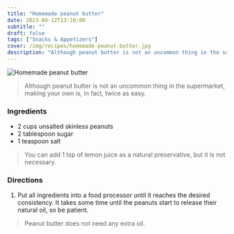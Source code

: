 ```yaml
---
title: "Homemade peanut butter"
date: 2023-04-12T13:10:00
subtitle: ""
draft: false
tags: ["Snacks & Appetizers"]
cover: /img/recipes/homemade-peanut-butter.jpg
description: "Although peanut butter is not an uncommon thing in the supermarket, making your own is, in fact, twice as easy."
---
```


<div class="my-flexbox row-collapse center basic-gap" >
  <div>
    <img src="/img/recipes/homemade-peanut-butter.jpg" alt="Homemade peanut butter" class="cover-img">
  </div>
  <div>
    <blockquote>
      Although peanut butter is not an uncommon thing in the supermarket, making your own is, in fact, twice as easy.
    </blockquote>
  </div>
</div>

### Ingredients

- 2 cups unsalted skinless peanuts
- 2 tablespoon sugar
- 1 teaspoon salt

> You can add 1 tsp of lemon juice as a natural preservative, but it is not necessary.

### Directions

1. Put all ingredients into a food processor until it reaches the desired consistency. It takes some time until the peanuts start to release their natural oil, so be patient.

> Peanut butter does not need any extra oil.